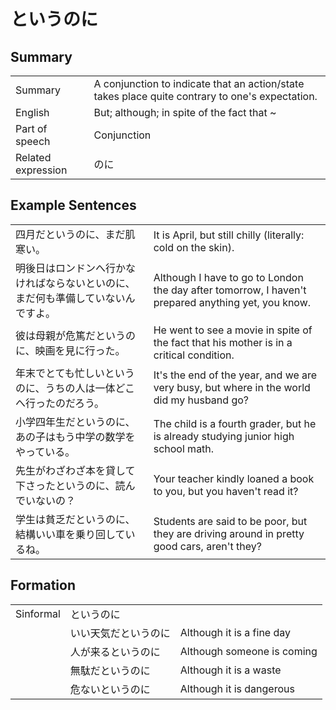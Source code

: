 # というのに

## Summary

<table><tr>   <td>Summary</td>   <td>A conjunction to indicate that an action/state takes place quite contrary to one's expectation.</td></tr><tr>   <td>English</td>   <td>But; although; in spite of the fact that ~</td></tr><tr>   <td>Part of speech</td>   <td>Conjunction</td></tr><tr>   <td>Related expression</td>   <td>のに</td></tr></table>

## Example Sentences

<table><tr>   <td>四月だというのに、まだ肌寒い。</td>   <td>It is April, but still chilly (literally: cold on the skin).</td></tr><tr>   <td>明後日はロンドンへ行かなければならないといのに、まだ何も準備していないんですよ。</td>   <td>Although I have to go to London the day after tomorrow, I haven't prepared anything yet, you know.</td></tr><tr>   <td>彼は母親が危篤だというのに、映画を見に行った。</td>   <td>He went to see a movie in spite of the fact that his mother is in a critical condition.</td></tr><tr>   <td>年末でとても忙しいというのに、うちの人は一体どこへ行ったのだろう。</td>   <td>It's the end of the year, and we are very busy, but where in the world did my husband go?</td></tr><tr>   <td>小学四年生だというのに、あの子はもう中学の数学をやっている。</td>   <td>The child is a fourth grader, but he is already studying junior high school math.</td></tr><tr>   <td>先生がわざわざ本を貸して下さったというのに、読んでいないの？</td>   <td>Your teacher kindly loaned a book to you, but you haven't read it?</td></tr><tr>   <td>学生は貧乏だというのに、結構いい車を乗り回しているね。</td>   <td>Students are said to be poor, but they are driving around in pretty good cars, aren't they?</td></tr></table>

## Formation

<table class="table"><tbody><tr class="tr head"><td class="td"><span class="bold">Sinformal</span></td><td class="td"><span class="concept">というのに</span></td><td class="td"></td></tr><tr class="tr"><td class="td"></td><td class="td"><span>いい天気だ</span><span class="concept">というのに</span></td><td class="td"><span>Although it is a fine day</span></td></tr><tr class="tr"><td class="td"></td><td class="td"><span>人が来る</span><span class="concept">というのに</span></td><td class="td"><span>Although someone is coming</span></td></tr><tr class="tr"><td class="td"></td><td class="td"><span>無駄だ</span><span class="concept">というのに</span></td><td class="td"><span>Although it is a waste</span></td></tr><tr class="tr"><td class="td"></td><td class="td"><span>危ない</span><span class="concept">というのに</span></td><td class="td"><span>Although it is dangerous</span></td></tr></tbody></table>

